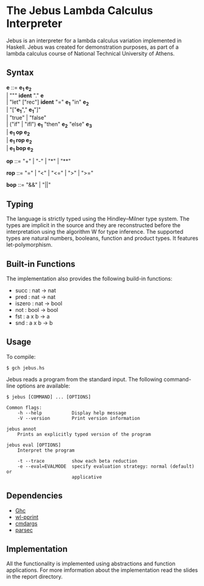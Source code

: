 The Jebus Lambda Calculus Interpreter
=====================================

Jebus is an interpreter for a lambda calculus variation implemented in Haskell.
Jebus was created for demonstration purposes, as part of a lambda calculus course of National Technical University of Athens.


Syntax
------

   
**e** ::=  **e<sub>1</sub>  e<sub>2</sub>** <br>
     | "\"" **ident** "." **e**   <br>
     | "let" ["rec"] **ident** "=" **e<sub>1</sub>** "in" **e<sub>2</sub>** <br>
     | "["**e<sub>1</sub>**"," **e<sub>1</sub>**"]" <br>
     | "true" | "false" <br>
     | ("if" | "ifl") **e<sub>1</sub>** "then" **e<sub>2</sub>** "else"  **e<sub>3</sub>** <br>
     |  **e<sub>1</sub> op e<sub>2</sub>** <br>
     |  **e<sub>1</sub> rop e<sub>2</sub>** <br>
     |  **e<sub>1</sub> bop e<sub>2</sub>** <br>
        
**op** ::= "+" | "-" | "\*" | "\*\*"

**rop** ::= "=" | "<" | "<=" | ">" | ">="

**bop** ::= "&&" | "||"


Typing
------

The language is strictly typed using the Hindley–Milner type system. The types are implicit in the source and they are reconstructed before the interpretation using the algorithm W for type inference. The supported types are natural numbers, booleans, function and product types. It features let-polymorphism. 


Built-in Functions
------------------

The implementation also provides the following build-in functions:

* succ : nat -> nat
* pred : nat -> nat
* iszero : nat -> bool
* not : bool -> bool
* fst : a x b -> a
* snd : a x b -> b



Usage
-----

To compile:

    $ gch jebus.hs


Jebus reads a program from the standard input. 
The following command-line options are available:  


	$ jebus [COMMAND] ... [OPTIONS]

	Common flags:
  		-h --help           Display help message
  		-V --version        Print version information

	jebus annot 
  		Prints an explicitly typed version of the program

	jebus eval [OPTIONS]
  		Interpret the program

  		-t --trace          show each beta reduction
  		-e --eval=EVALMODE  specify evaluation strategy: normal (default) or
        	                applicative
        	                
        	                



Dependencies
------------

* [Ghc](http://www.haskell.org/haskellwiki/GHC)
* [wl-pprint](http://hackage.haskell.org/package/wl-pprint)
* [cmdargs](http://hackage.haskell.org/package/cmdargs)
* [parsec](http://hackage.haskell.org/package/parsec-3.1.3)

Implementation
--------------

All the functionality is implemented using abstractions and function applications.
For more imformation about the implementation read the slides in the report directory.
